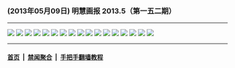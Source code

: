 ### (2013年05月09日) 明慧画报 2013.5（第一五二期） 

---

<img src="http://qikan.minghui.org/mhqkpage/qikanimage/2013/05/09/mhhb-152-china-read-a5-online1.png"/> 

<img src="http://qikan.minghui.org/mhqkpage/qikanimage/2013/05/09/mhhb-152-china-read-a5-online2.png"/> 

<img src="http://qikan.minghui.org/mhqkpage/qikanimage/2013/05/09/mhhb-152-china-read-a5-online3.png"/> 

<img src="http://qikan.minghui.org/mhqkpage/qikanimage/2013/05/09/mhhb-152-china-read-a5-online4.png"/> 

<img src="http://qikan.minghui.org/mhqkpage/qikanimage/2013/05/09/mhhb-152-china-read-a5-online5.png"/> 

<img src="http://qikan.minghui.org/mhqkpage/qikanimage/2013/05/09/mhhb-152-china-read-a5-online6.png"/> 

<img src="http://qikan.minghui.org/mhqkpage/qikanimage/2013/05/09/mhhb-152-china-read-a5-online7.png"/> 

<img src="http://qikan.minghui.org/mhqkpage/qikanimage/2013/05/09/mhhb-152-china-read-a5-online8.png"/> 

<img src="http://qikan.minghui.org/mhqkpage/qikanimage/2013/05/09/mhhb-152-china-read-a5-online9.png"/> 

<img src="http://qikan.minghui.org/mhqkpage/qikanimage/2013/05/09/mhhb-152-china-read-a5-online10.png"/> 

<img src="http://qikan.minghui.org/mhqkpage/qikanimage/2013/05/09/mhhb-152-china-read-a5-online11.png"/> 

<img src="http://qikan.minghui.org/mhqkpage/qikanimage/2013/05/09/mhhb-152-china-read-a5-online12.png"/> 

<img src="http://qikan.minghui.org/mhqkpage/qikanimage/2013/05/09/mhhb-152-china-read-a5-online13.png"/> 

<img src="http://qikan.minghui.org/mhqkpage/qikanimage/2013/05/09/mhhb-152-china-read-a5-online14.png"/> 

<img src="http://qikan.minghui.org/mhqkpage/qikanimage/2013/05/09/mhhb-152-china-read-a5-online15.png"/> 

<img src="http://qikan.minghui.org/mhqkpage/qikanimage/2013/05/09/mhhb-152-china-read-a5-online16.png"/> 

<img src="http://qikan.minghui.org/mhqkpage/qikanimage/2013/05/09/mhhb-152-china-read-a5-online17.png"/> 



---

#### [首页](../../../..) &nbsp;|&nbsp; [禁闻聚合](https://github.com/gfw-breaker/banned-news) &nbsp;|&nbsp; [手把手翻墙教程](https://github.com/gfw-breaker/guides) 